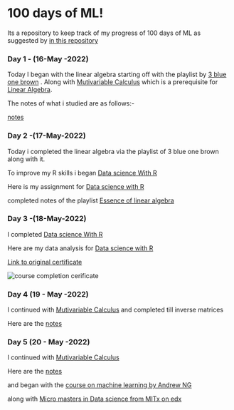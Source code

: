 
# 100 days of ML!

Its a repository to keep track of my progress of 100 days of ML
as suggested by [in this repository](https://github.com/cybot1711/Learn_Machine_Learning_in_3_Months)

### Day 1 - (16-May -2022)

Today I began with the linear algebra starting off with the playlist by [3 blue one brown](https://www.youtube.com/playlist?list=PLZHQObOWTQDPD3MizzM2xVFitgF8hE_ab)
. Along with [Mutivariable Calculus](https://ocw.mit.edu/courses/18-02-multivariable-calculus-fall-2007/video_galleries/video-lectures/) which is a prerequisite for [Linear Algebra](https://ocw.mit.edu/courses/18-06-linear-algebra-spring-2010/pages/syllabus/).

The notes of what i studied are as follows:-

[notes](https://dynalist.io/d/QGH-mc0kByi7OH3Cub6tHxlv#collapse&inline-images&theme=default)

### Day 2 -(17-May-2022)

Today i completed the linear algebra via the playlist of 3 blue one brown
along with it.

To improve my R skills i began [Data science With R](https://learning.edx.org/course/course-v1:HarvardX+PH125.1x+1T2022/home)

Here is my assignment for [Data science with R](https://github.com/pratham-saraf/Data-science-portfolio/tree/main/100%20days%20of%20ML/Day-2/)

completed notes of the playlist [Essence of linear algebra](https://dynalist.io/d/QGH-mc0kByi7OH3Cub6tHxlv#collapse&inline-images&theme=default)

### Day 3 -(18-May-2022)
I completed [Data science With R](https://learning.edx.org/course/course-v1:HarvardX+PH125.1x+1T2022/home)

Here are my data analysis for [Data science with R](https://github.com/pratham-saraf/Data-science-portfolio/tree/main/100%20days%20of%20ML/Day-3/)

[Link to original certificate](https://www.datacamp.com/statement-of-accomplishment/course/3fd80cd965b5e5e1508bc31d3df56b5e21f3a974?share=true)

![course completion cerificate](https://cdn.discordapp.com/attachments/950059669592883203/976803339658469376/unknown.png)

### Day 4 (19 - May -2022)

I continued  with [Mutivariable Calculus](https://ocw.mit.edu/courses/18-02-multivariable-calculus-fall-2007/video_galleries/video-lectures/) and completed till inverse matrices

Here are the [notes](https://dynalist.io/d/YxdcCfisTd0XYUpZvrzTCcbw#collapse&inline-images&theme=dark)

### Day 5 (20 - May -2022)

I continued  with [Mutivariable Calculus](https://ocw.mit.edu/courses/18-02-multivariable-calculus-fall-2007/video_galleries/video-lectures/) 

Here are the [notes](https://dynalist.io/d/YxdcCfisTd0XYUpZvrzTCcbw#collapse&inline-images&theme=dark)

and began with the [course on machine learning by Andrew NG](https://www.coursera.org/learn/machine-learning/home/welcome)

along with [Micro masters in Data science from MITx on edx](https://micromasters.mit.edu/ds/)